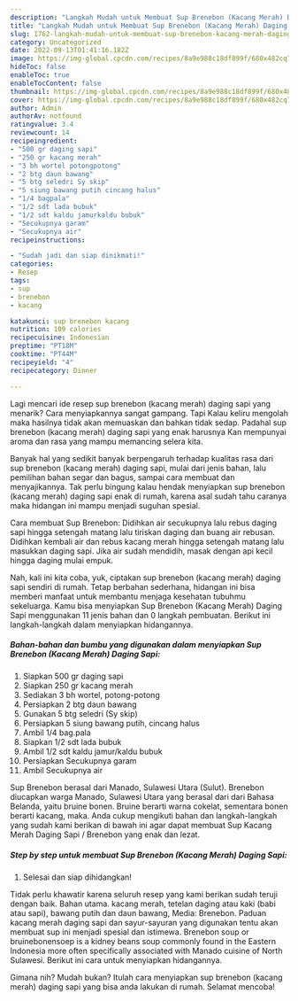 ```yaml
---
description: "Langkah Mudah untuk Membuat Sup Brenebon (Kacang Merah) Daging Sapi yang Lezat"
title: "Langkah Mudah untuk Membuat Sup Brenebon (Kacang Merah) Daging Sapi yang Lezat"
slug: 1762-langkah-mudah-untuk-membuat-sup-brenebon-kacang-merah-daging-sapi-yang-lezat
category: Uncategorized
date: 2022-09-13T01:41:16.182Z
image: https://img-global.cpcdn.com/recipes/8a9e988c18df899f/680x482cq70/sup-brenebon-kacang-merah-daging-sapi-foto-resep-utama.jpg
hideToc: false
enableToc: true
enableTocContent: false
thumbnail: https://img-global.cpcdn.com/recipes/8a9e988c18df899f/680x482cq70/sup-brenebon-kacang-merah-daging-sapi-foto-resep-utama.jpg
cover: https://img-global.cpcdn.com/recipes/8a9e988c18df899f/680x482cq70/sup-brenebon-kacang-merah-daging-sapi-foto-resep-utama.jpg
author: Admin
authorAv: notfound
ratingvalue: 3.4
reviewcount: 14
recipeingredient:
- "500 gr daging sapi"
- "250 gr kacang merah"
- "3 bh wortel potongpotong"
- "2 btg daun bawang"
- "5 btg seledri Sy skip"
- "5 siung bawang putih cincang halus"
- "1/4 bagpala"
- "1/2 sdt lada bubuk"
- "1/2 sdt kaldu jamurkaldu bubuk"
- "Secukupnya garam"
- "Secukupnya air"
recipeinstructions:

- "Sudah jadi dan siap dinikmati!"
categories:
- Resep
tags:
- sup
- brenebon
- kacang

katakunci: sup brenebon kacang 
nutrition: 109 calories
recipecuisine: Indonesian
preptime: "PT18M"
cooktime: "PT44M"
recipeyield: "4"
recipecategory: Dinner

---
```



Lagi mencari ide resep sup brenebon (kacang merah) daging sapi yang menarik? Cara menyiapkannya sangat gampang. Tapi Kalau keliru mengolah maka hasilnya tidak akan memuaskan dan bahkan tidak sedap. Padahal sup brenebon (kacang merah) daging sapi yang enak harusnya Kan mempunyai aroma dan rasa yang mampu memancing selera kita.


Banyak hal yang sedikit banyak berpengaruh terhadap kualitas rasa dari sup brenebon (kacang merah) daging sapi, mulai dari jenis bahan, lalu pemilihan bahan segar dan bagus, sampai cara membuat dan menyajikannya. Tak perlu bingung kalau hendak menyiapkan sup brenebon (kacang merah) daging sapi enak di rumah, karena asal sudah tahu caranya maka hidangan ini mampu menjadi suguhan spesial.

Cara membuat Sup Brenebon: Didihkan air secukupnya lalu rebus daging sapi hingga setengah matang lalu tiriskan daging dan buang air rebusan. Didihkan kembali air dan rebus kacang merah hingga setengah matang lalu masukkan daging sapi. Jika air sudah mendidih, masak dengan api kecil hingga daging mulai empuk.


Nah, kali ini kita coba, yuk, ciptakan sup brenebon (kacang merah) daging sapi sendiri di rumah. Tetap berbahan sederhana, hidangan ini bisa memberi manfaat untuk membantu menjaga kesehatan tubuhmu sekeluarga. Kamu bisa menyiapkan Sup Brenebon (Kacang Merah) Daging Sapi menggunakan 11 jenis bahan dan 0 langkah pembuatan. Berikut ini langkah-langkah dalam menyiapkan hidangannya.

<!--inarticleads1-->

##### Bahan-bahan dan bumbu yang digunakan dalam menyiapkan Sup Brenebon (Kacang Merah) Daging Sapi:

1. Siapkan 500 gr daging sapi
1. Siapkan 250 gr kacang merah
1. Sediakan 3 bh wortel, potong-potong
1. Persiapkan 2 btg daun bawang
1. Gunakan 5 btg seledri (Sy skip)
1. Persiapkan 5 siung bawang putih, cincang halus
1. Ambil 1/4 bag.pala
1. Siapkan 1/2 sdt lada bubuk
1. Ambil 1/2 sdt kaldu jamur/kaldu bubuk
1. Persiapkan Secukupnya garam
1. Ambil Secukupnya air


Sup Brenebon berasal dari Manado, Sulawesi Utara (Sulut). Brenebon diucapkan warga Manado, Sulawesi Utara yang berasal dari dari Bahasa Belanda, yaitu bruine bonen. Bruine berarti warna cokelat, sementara bonen berarti kacang, maka. Anda cukup mengikuti bahan dan langkah-langkah yang sudah kami berikan di bawah ini agar dapat membuat Sup Kacang Merah Daging Sapi / Brenebon yang enak dan lezat. 

<!--inarticleads2-->

##### Step by step untuk membuat Sup Brenebon (Kacang Merah) Daging Sapi:


1. Selesai dan siap dihidangkan!

Tidak perlu khawatir karena seluruh resep yang kami berikan sudah teruji dengan baik. Bahan utama. kacang merah, tetelan daging atau kaki (babi atau sapi), bawang putih dan daun bawang, Media: Brenebon. Paduan kacang merah daging sapi dan sayur-sayuran yang digunakan tentu akan membuat sup ini menjadi spesial dan istimewa. Brenebon soup or bruinebonensoep is a kidney beans soup commonly found in the Eastern Indonesia more often specifically associated with Manado cuisine of North Sulawesi. Berikut ini cara untuk menyiapkan hidangannya. 

Gimana nih? Mudah bukan? Itulah cara menyiapkan sup brenebon (kacang merah) daging sapi yang bisa anda lakukan di rumah. Selamat mencoba!
